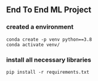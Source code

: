 ## End To End ML Project

### created a environment
```
conda create -p venv python==3.8
conda activate venv/
```

### install all necessary libraries
```
pip install -r requirements.txt
```